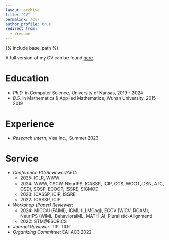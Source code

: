 ```yaml
---
layout: archive
title: "CV"
permalink: /cv/
author_profile: true
redirect_from:
  - /resume
---
```


{% include base_path %}

A full version of my CV can be found [here](http://liuzey.github.io/files/cv.pdf).

Education
======
* *Ph.D.* in Computer Science, University of Kansas, 2019 - 2024
* *B.S.* in Mathematics & Applied Mathematics, Wuhan University, 2015 - 2019

Experience
======
* *Research Intern*, Visa Inc., Summer 2023
  
Service
======
* *Conference PC/Reviewer/AEC*:
  - 2025: ICLR, WWW
  - 2024: WWW, CSCW, NeurIPS, ICASSP, ICIP, CCS, WOOT, DSN, ATC, OSDI, SOSP, ECOOP, ISSRE, SIGMOD
  - 2023: ICASSP, ICIP, ISSRE
  - 2022: ICASSP, ICIP
* *Workshop (Paper) Reviewer*:
  - 2024: MICCAI (FAIMI), ICML (LLMCog), ECCV (WiCV, ROAM), NeurIPS (WiML, BehavioralML, MATH-AI, Pluralistic-Alignment)
  - 2022: STM@ESORICS
* *Journal Reviewer*: TIP, TIOT
* *Organizing Committee*: EAI AC3 2022
